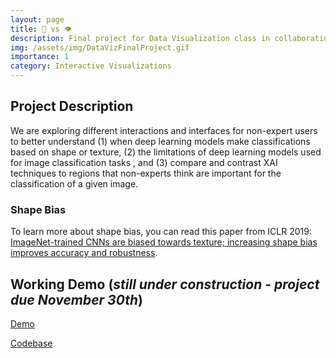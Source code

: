 ```yaml
---
layout: page
title: 🤖 vs 👁
description: Final project for Data Visualization class in collaboration with Swetha Kannan.
img: /assets/img/DataVizFinalProject.gif
importance: 1
category: Interactive Visualizations
---
```


## Project Description

We are exploring different interactions and interfaces for non-expert users to better understand (1) when deep learning models make classifications based on shape or texture, (2) the limitations of deep learning models used for image classification tasks , and (3) compare and contrast XAI techniques to regions that non-experts think are important for the classification of a given image. 

### Shape Bias

To learn more about shape bias, you can read this paper from ICLR 2019: [ImageNet-trained CNNs are biased towards texture; increasing shape bias improves accuracy and robustness](https://openreview.net/forum?id=Bygh9j09KX). 


## Working Demo (*still under construction - project due November 30th*)
[Demo](https://cmu-vis-2021.github.io/human-vs-machine-final-project/)

[Codebase](https://github.com/CMU-Vis-2021/Human-vs-Machine-Final-Project)